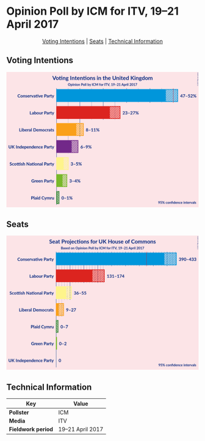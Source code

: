 # Opinion Poll by ICM for ITV, 19–21 April 2017

<p align="center"><a href="#voting-intentions">Voting Intentions</a> | <a href="#seats">Seats</a> | <a href="#technical-information">Technical Information</a></p>

## Voting Intentions

![Graph with voting intentions not yet produced](2017-04-21-ICM.png "Voting Intentions")

## Seats

![Graph with seats not yet produced](2017-04-21-ICM-seats.png "Seats")

## Technical Information

| Key | Value |
|-----|-------|
| **Pollster** | ICM | 
| **Media** | ITV | 
| **Fieldwork period** | 19–21 April 2017 | 

